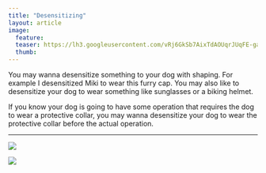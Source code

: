 ```yaml
---
title: "Desensitizing"
layout: article
image:
  feature:
  teaser: https://lh3.googleusercontent.com/vRj6GkSb7AixTdAOUqrJUqFE-gaM0tKMCrVEC4LdFoY=w245
  thumb:
---
```


You may wanna desensitize something to your dog with shaping. For example I desensitized Miki to wear this furry cap. You may also like to desensitize your dog to wear something like sunglasses or a biking helmet.

If you know your dog is going to have some operation that requires the dog to wear a protective collar, you may wanna desensitize your dog to wear the protective collar before the actual operation.

---

[![](https://lh3.googleusercontent.com/g2CQ_X8KeeHhr3W5n8O5tbOk5SSRdo_zCyOTxPZDqQI=w800)](https://lh3.googleusercontent.com/g2CQ_X8KeeHhr3W5n8O5tbOk5SSRdo_zCyOTxPZDqQI=s0)

[![](https://lh3.googleusercontent.com/EDVNzD7Dq2gSLDUXuk9RNWCcE0suW4qu0uxGgf48eN4=w800)](https://lh3.googleusercontent.com/EDVNzD7Dq2gSLDUXuk9RNWCcE0suW4qu0uxGgf48eN4=s0)
